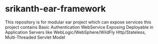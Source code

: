 # srikanth-ear-framework
This repository is for modular ear project which can expose services
this project contains 
  Basic Authentication 
  WebService Exposing
  Deployable in Application Servers like WebLogic/WebSphere/WildFly
  Http/Stateless, Multi-Threaded Servlet Model

